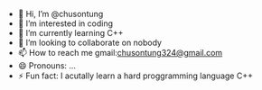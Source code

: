 - 👋 Hi, I’m @chusontung
- 👀 I’m interested in coding
- 🌱 I’m currently learning C++
- 💞️ I’m looking to collaborate on nobody
- 📫 How to reach me gmail:chusontung324@gmail.com
- 😄 Pronouns: ...
- ⚡ Fun fact: I acutally learn a hard proggramming language C++

<!---
chusontung/chusontung is a ✨ special ✨ repository because its `README.md` (this file) appears on your GitHub profile.
You can click the Preview link to take a look at your changes.
--->
